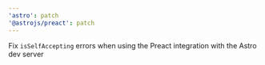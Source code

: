 ```yaml
---
'astro': patch
'@astrojs/preact': patch
---
```


Fix `isSelfAccepting` errors when using the Preact integration with the Astro dev server
